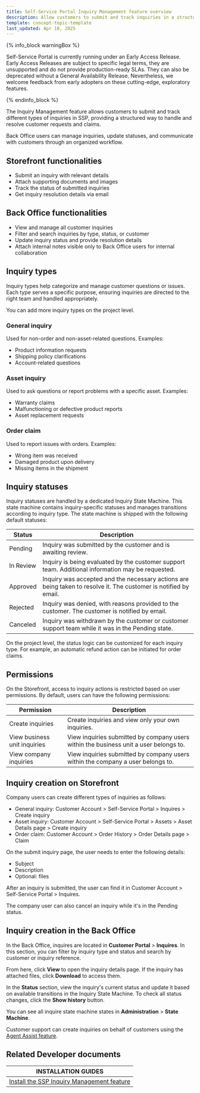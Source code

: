 ```yaml
---
title: Self-Service Portal Inquiry Management feature overview
description: Allow customers to submit and track inquiries in a structured way while enabling Back Office users to manage, resolve, and collaborate on customer requests.
template: concept-topic-template
last_updated: Apr 10, 2025
---
```


{% info_block warningBox %}

Self-Service Portal is currently running under an Early Access Release. Early Access Releases are subject to specific legal terms, they are unsupported and do not provide production-ready SLAs. They can also be deprecated without a General Availability Release. Nevertheless, we welcome feedback from early adopters on these cutting-edge, exploratory features.

{% endinfo_block %}

The Inquiry Management feature allows customers to submit and track different types of inquiries in SSP, providing a structured way to handle and resolve customer requests and claims.

Back Office users can manage inquiries, update statuses, and communicate with customers through an organized workflow.


## Storefront functionalities

- Submit an inquiry with relevant details
- Attach supporting documents and images
- Track the status of submitted inquiries
- Get inquiry resolution details via email

## Back Office functionalities

- View and manage all customer inquiries
- Filter and search inquiries by type, status, or customer
- Update inquiry status and provide resolution details
- Attach internal notes visible only to Back Office users for internal collaboration


## Inquiry types

Inquiry types help categorize and manage customer questions or issues. Each type serves a specific purpose, ensuring inquiries are directed to the right team and handled appropriately.

You can add more inquiry types on the project level.

### General inquiry

Used for non-order and non-asset-related questions. Examples:

- Product information requests
- Shipping policy clarifications
- Account-related questions


### Asset inquiry

Used to ask questions or report problems with a specific asset. Examples:

- Warranty claims
- Malfunctioning or defective product reports
- Asset replacement requests


### Order claim

Used to report issues with orders. Examples:

- Wrong item was received
- Damaged product upon delivery
- Missing items in the shipment


## Inquiry statuses

Inquiry statuses are handled by a dedicated Inquiry State Machine. This state machine contains inquiry-specific statuses and manages transitions according to inquiry type. The state machine is shipped with the following default statuses:


| Status   | Description |
|----------|-------------|
| Pending  | Inquiry was submitted by the customer and is awaiting review. |
| In Review | Inquiry is being evaluated by the customer support team. Additional information may be requested. |
| Approved | Inquiry was accepted and the necessary actions are being taken to resolve it. The customer is notified by email. |
| Rejected | Inquiry was denied, with reasons provided to the customer. The customer is notified by email. |
| Canceled | Inquiry was withdrawn by the customer or customer support team while it was in the Pending state. |


On the project level, the status logic can be customized for each inquiry type. For example, an automatic refund action can be initiated for order claims.


## Permissions

On the Storefront, access to inquiry actions is restricted based on user permissions. By default, users can have the following permissions:


| Permission                    | Description |
|------------------------------|-------------|
| Create inquiries             | Create inquiries and view only your own inquiries. |
| View business unit inquiries | View inquiries submitted by company users within the business unit a user belongs to. |
| View company inquiries       | View inquiries submitted by company users within the company a user belongs to. |




## Inquiry creation on Storefront

Company users can create different types of inquiries as follows:
- General inquiry: Customer Account > Self-Service Portal > Inquires > Create inquiry
- Asset inquiry: Customer Account > Self-Service Portal > Assets > Asset Details page > Create inquiry
- Order claim: Customer Account > Order History > Order Details page > Claim

On the submit inquiry page, the user needs to enter the following details:
- Subject
- Description
- Optional: files

After an inquiry is submitted, the user can find it in Customer Account > Self-Service Portal > Inquires.

The company user can also cancel an inquiry while it's in the Pending status.


## Inquiry creation in the Back Office

In the Back Office, inquires are located in **Customer Portal** > **Inquires**. In this section, you can filter by inquiry type and status and search by customer or inquiry reference.

From here, click **View** to open the inquiry details page. If the inquiry has attached files, click **Download** to access them.

In the **Status** section, view the inquiry's current status and update it based on available transitions in the Inquiry State Machine. To check all status changes, click the **Show history** button.

You can see all inquire state machine states in **Administration** > **State Machine**.  

Customer support can create inquiries on behalf of customers using the [Agent Assist feature](/docs/pbc/all/user-management/{{site.version}}/base-shop/agent-assist-feature-overview.html).



## Related Developer documents

| INSTALLATION GUIDES |
| - |
| [Install the SSP Inquiry Management feature](/docs/pbc/all/self-service-portal/latest/install/install-the-ssp-inquiry-management-feature.html) |


